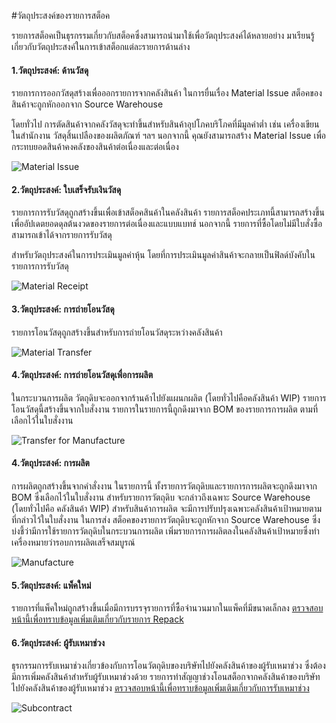 <!-- add-breadcrumbs -->
#วัตถุประสงค์ของรายการสต็อค

รายการสต็อคเป็นธุรกรรมเกี่ยวกับสต็อคซึ่งสามารถนำมาใช้เพื่อวัตถุประสงค์ได้หลายอย่าง มาเรียนรู้เกี่ยวกับวัตถุประสงค์ในการเข้าสต็อกแต่ละรายการด้านล่าง

#### 1.วัตถุประสงค์: ด้านวัสดุ

รายการการออกวัสดุสร้างเพื่อออกรายการจากคลังสินค้า ในการยื่นเรื่อง Material Issue สต็อคของสินค้าจะถูกหักออกจาก Source Warehouse

โดยทั่วไป การตัดสินค้าจากคลังวัสดุจะทำขึ้นสำหรับสินค้าอุปโภคบริโภคที่มีมูลค่าต่ำ เช่น เครื่องเขียนในสำนักงาน วัสดุสิ้นเปลืองของผลิตภัณฑ์ ฯลฯ นอกจากนี้ คุณยังสามารถสร้าง Material Issue เพื่อกระทบยอดสินค้าคงคลังของสินค้าต่อเนื่องและต่อเนื่อง

<img alt="Material Issue" class="screenshot" src="{{docs_base_url}}/assets/img/articles/stock-entry-issue.png">

#### 2.วัตถุประสงค์: ใบเสร็จรับเงินวัสดุ

รายการการรับวัสดุถูกสร้างขึ้นเพื่อเข้าสต็อคสินค้าในคลังสินค้า รายการสต็อคประเภทนี้สามารถสร้างขึ้นเพื่ออัปเดตยอดดุลต้นงวดของรายการต่อเนื่องและแบบแบทช์ นอกจากนี้ รายการที่ซื้อโดยไม่มีใบสั่งซื้อสามารถเข้าได้จากรายการรับวัสดุ

สำหรับวัตถุประสงค์ในการประเมินมูลค่าหุ้น โดยที่การประเมินมูลค่าสินค้าจะกลายเป็นฟิลด์บังคับในรายการการรับวัสดุ

<img alt="Material Receipt" class="screenshot" src="{{docs_base_url}}/assets/img/articles/stock-entry-receipt.png">

#### 3.วัตถุประสงค์: การถ่ายโอนวัสดุ

รายการโอนวัสดุถูกสร้างขึ้นสำหรับการถ่ายโอนวัสดุระหว่างคลังสินค้า

<img alt="Material Transfer" class="screenshot" src="{{docs_base_url}}/assets/img/articles/stock-entry-transfer.png">

#### 4.วัตถุประสงค์: การถ่ายโอนวัสดุเพื่อการผลิต

ในกระบวนการผลิต วัตถุดิบจะออกจากร้านค้าไปยังแผนกผลิต (โดยทั่วไปคือคลังสินค้า WIP) รายการโอนวัสดุนี้สร้างขึ้นจากใบสั่งงาน รายการในรายการนี้ถูกดึงมาจาก BOM ของรายการการผลิต ตามที่เลือกไว้ในใบสั่งงาน

<img alt="Transfer for Manufacture" class="screenshot" src="{{docs_base_url}}/assets/img/articles/stock-entry-manufacture-transfer.gif">

#### 4.วัตถุประสงค์: การผลิต

การผลิตถูกสร้างขึ้นจากคำสั่งงาน ในรายการนี้ ทั้งรายการวัตถุดิบและรายการการผลิตจะถูกดึงมาจาก BOM ซึ่งเลือกไว้ในใบสั่งงาน สำหรับรายการวัตถุดิบ จะกล่าวถึงเฉพาะ Source Warehouse (โดยทั่วไปคือ คลังสินค้า WIP) สำหรับสินค้าการผลิต จะมีการปรับปรุงเฉพาะคลังสินค้าเป้าหมายตามที่กล่าวไว้ในใบสั่งงาน ในการส่ง สต็อคของรายการวัตถุดิบจะถูกหักจาก Source Warehouse ซึ่งบ่งชี้ว่ามีการใช้รายการวัตถุดิบในกระบวนการผลิต เพิ่มรายการการผลิตลงในคลังสินค้าเป้าหมายซึ่งทำเครื่องหมายว่ารอบการผลิตเสร็จสมบูรณ์

<img alt="Manufacture" class="screenshot" src="{{docs_base_url}}/assets/img/articles/stock-entry-manufacture.gif">

#### 5.วัตถุประสงค์: แพ็คใหม่

รายการที่แพ็คใหม่ถูกสร้างขึ้นเมื่อมีการบรรจุรายการที่ซื้อจำนวนมากในแพ็คที่มีขนาดเล็กลง [ตรวจสอบหน้านี้เพื่อทราบข้อมูลเพิ่มเติมเกี่ยวกับรายการ Repack](/docs/user/manual/th/stock/articles/repack-entry.html)

#### 6.วัตถุประสงค์: ผู้รับเหมาช่วง

ธุรกรรมการรับเหมาช่วงเกี่ยวข้องกับการโอนวัตถุดิบของบริษัทไปยังคลังสินค้าของผู้รับเหมาช่วง ซึ่งต้องมีการเพิ่มคลังสินค้าสำหรับผู้รับเหมาช่วงด้วย รายการทำสัญญาช่วงโอนสต็อกจากคลังสินค้าของบริษัทไปยังคลังสินค้าของผู้รับเหมาช่วง [ตรวจสอบหน้านี้เพื่อทราบข้อมูลเพิ่มเติมเกี่ยวกับการรับเหมาช่วง](/docs/user/manual/th/manufacturing/subcontracting.html)

<img alt="Subcontract" class="screenshot" src="{{docs_base_url}}/assets/img/articles/stock-entry-subcontract.gif">

<!-- markdown -->
